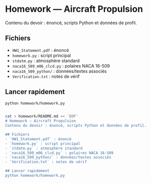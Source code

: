 # Homework — Aircraft Propulsion
Contenu du devoir : énoncé, scripts Python et données de profil.

## Fichiers
- `HW1_Statement.pdf` : énoncé
- `homework.py` : script principal
- `stdatm.py` : atmosphère standard
- `naca16_509_m06_clcd.py` : polaires NACA 16-509
- `naca16_509_python/` : données/textes associés
- `Verification.txt` : notes de vérif

## Lancer rapidement
```bash
python homework/homework.py


cat > homework/README.md << 'EOF'
# Homework — Aircraft Propulsion
Contenu du devoir : énoncé, scripts Python et données de profil.

## Fichiers
- `HW1_Statement.pdf` : énoncé
- `homework.py` : script principal
- `stdatm.py` : atmosphère standard
- `naca16_509_m06_clcd.py` : polaires NACA 16-509
- `naca16_509_python/` : données/textes associés
- `Verification.txt` : notes de vérif

## Lancer rapidement
python homework/homework.py
